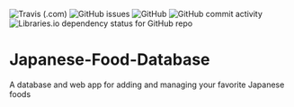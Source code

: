 ![Travis (.com)](https://img.shields.io/travis/com/andrewguest/Japanese-Food-Database?style=for-the-badge) ![GitHub issues](https://img.shields.io/github/issues-raw/andrewguest/Japanese-Food-Database?style=for-the-badge) ![GitHub](https://img.shields.io/github/license/andrewguest/Japanese-Food-Database?style=for-the-badge) ![GitHub commit activity](https://img.shields.io/github/commit-activity/m/andrewguest/Japanese-Food-Database?style=for-the-badge) ![Libraries.io dependency status for GitHub repo](https://img.shields.io/librariesio/github/andrewguest/Japanese-Food-Database?style=for-the-badge)

# Japanese-Food-Database
A database and web app for adding and managing your favorite Japanese foods
